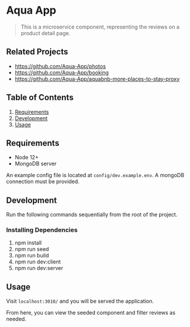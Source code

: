 # Aqua App

> This is a microservice component, representing the reviews on a product detail page.

## Related Projects

  - https://github.com/Aqua-App/photos
  - https://github.com/Aqua-App/booking
  - https://github.com/Aqua-App/aquabnb-more-places-to-stay-proxy

## Table of Contents

1. [Requirements](#requirements)
1. [Development](#development)
1. [Usage](#Usage)



## Requirements
- Node 12+
- MongoDB server

An example config file is located at `config/dev.example.env`.  A mongoDB connection must be provided.


## Development
Run the following commands sequentially from the root of the project.


### Installing Dependencies

1. npm install
2. npm run seed
3. npm run build
4. npm run dev:client
5. npm run dev:server

## Usage

Visit `localhost:3010/` and you will be served the application.

From here, you can view the seeded component and filter reviews as needed.
